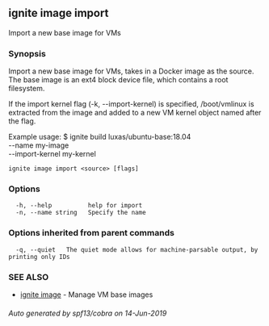 ## ignite image import

Import a new base image for VMs

### Synopsis


Import a new base image for VMs, takes in a Docker image as the source.
The base image is an ext4 block device file, which contains a root filesystem.

If the import kernel flag (-k, --import-kernel) is specified,
/boot/vmlinux is extracted from the image and added to a new
VM kernel object named after the flag.

Example usage:
    $ ignite build luxas/ubuntu-base:18.04 \
		--name my-image \
		--import-kernel my-kernel


```
ignite image import <source> [flags]
```

### Options

```
  -h, --help          help for import
  -n, --name string   Specify the name
```

### Options inherited from parent commands

```
  -q, --quiet   The quiet mode allows for machine-parsable output, by printing only IDs
```

### SEE ALSO

* [ignite image](ignite_image.md)	 - Manage VM base images

###### Auto generated by spf13/cobra on 14-Jun-2019
